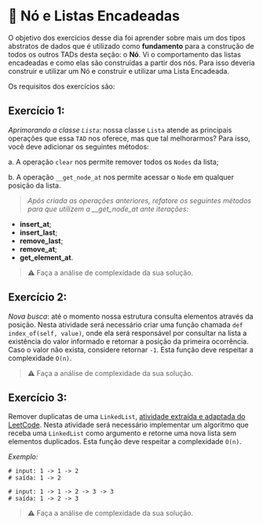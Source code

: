 # :pencil: Nó e Listas Encadeadas

O objetivo dos exercícios desse dia foi aprender sobre mais um dos tipos abstratos de dados que é utilizado como **fundamento** para a construção de todos os outros TADs desta seção: o **Nó**. Vi o comportamento das listas encadeadas e como elas são construídas a partir dos nós. Para isso deveria construir e utilizar um Nó e construir e utilizar uma Lista Encadeada.

Os requisitos dos exercícios são:

## Exercício 1:

_Aprimorando a classe `Lista`_: nossa classe `Lista` atende as principais operações que essa `TAD` nos oferece, mas que tal melhorarmos? Para isso, você deve adicionar os seguintes métodos:

a. A operação `clear` nos permite remover todos os `Nodes` da lista;

b. A operação `__get_node_at` nos permite acessar o `Node` em qualquer posição da lista.

> *Após criada as operações anteriores, refatore os seguintes métodos para que utilizem a __get_node_at ante iterações:*

- **insert_at**;
- **insert_last**;
- **remove_last**;
- **remove_at**;
- **get_element_at**.

> ⚠️ Faça a análise de complexidade da sua solução.

## Exercício 2:

_Nova busca_: até o momento nossa estrutura consulta elementos através da posição. Nesta atividade será necessário criar uma função chamada `def index_of(self, value)`, onde ela será responsável por consultar na lista a existência do valor informado e retornar a posição da primeira ocorrência. Caso o valor não exista, considere retornar `-1`. Esta função deve respeitar a complexidade `O(n)`.

> ⚠️ Faça a análise de complexidade da sua solução.

## Exercício 3:

Remover duplicatas de uma `LinkedList`, [atividade extraída e adaptada do LeetCode](https://leetcode.com/problems/remove-duplicates-from-sorted-list/). Nesta atividade será necessário implementar um algoritmo que receba uma `LinkedList` como argumento e retorne uma nova lista sem elementos duplicados. Esta função deve respeitar a complexidade `O(n)`.

_Exemplo:_

```
# input: 1 -> 1 -> 2
# saída: 1 -> 2

# input: 1 -> 1 -> 2 -> 3 -> 3
# saída: 1 -> 2 -> 3
```

> ⚠️ Faça a análise de complexidade da sua solução.
